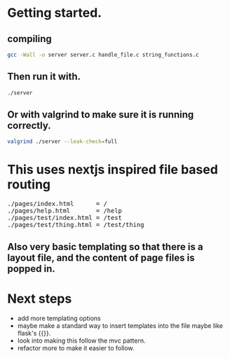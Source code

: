 # Getting started.
## compiling
```bash
gcc -Wall -o server server.c handle_file.c string_functions.c
```
## Then run it with.
```bash
./server
```
## Or with valgrind to make sure it is running correctly.
```bash
valgrind ./server --leak-check=full
```
# This uses nextjs inspired file based routing
<pre>
./pages/index.html      = /
./pages/help.html       = /help 
./pages/test/index.html = /test
./pages/test/thing.html = /test/thing
</pre>

## Also very basic templating so that there is a layout file, and the content of page files is popped in.

# Next steps
- add more templating options
- maybe make a standard way to insert templates into the file maybe like flask's {{}}.
- look into making this follow the mvc pattern.
- refactor more to make it easier to follow.